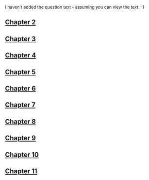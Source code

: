 I haven't added the question text - assuming you can view the text :-)

## [Chapter 2](chapter2.md)
## [Chapter 3](chapter3.md)
## [Chapter 4](chapter4.md)
## [Chapter 5](chapter5.md)
## [Chapter 6](chapter6.md)
## [Chapter 7](chapter7.md)
## [Chapter 8](chapter8.md)
## [Chapter 9](chapter9.md)
## [Chapter 10](chapter10.md)
## [Chapter 11](chapter11.md)
